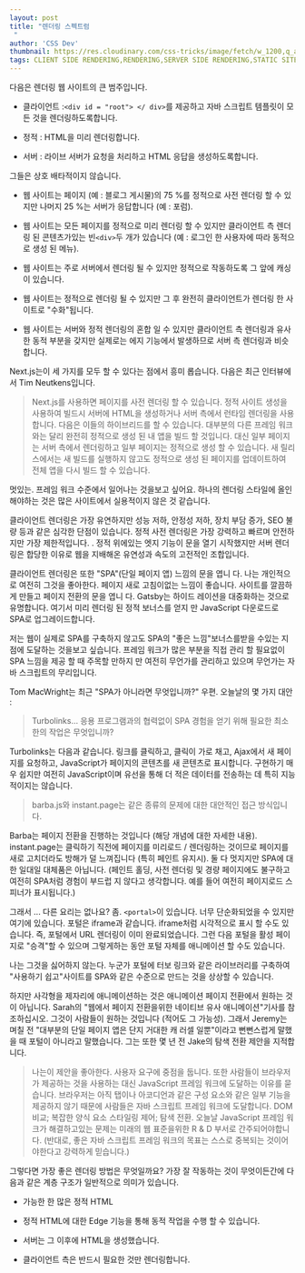 ```yaml
---
layout: post
title: "렌더링 스펙트럼
 "
author: 'CSS Dev'
thumbnail: https://res.cloudinary.com/css-tricks/image/fetch/w_1200,q_auto,f_auto/https://css-tricks.com/wp-content/uploads/2018/05/page-transitions.jpg
tags: CLIENT SIDE RENDERING,RENDERING,SERVER SIDE RENDERING,STATIC SITES
---
```



다음은 렌더링 웹 사이트의 큰 범주입니다.
 

- 클라이언트 :`<div id = "root"> </ div>`를 제공하고 자바 스크립트 템플릿이 모든 것을 렌더링하도록합니다.
 
- 정적 : HTML을 미리 렌더링합니다.
 
- 서버 : 라이브 서버가 요청을 처리하고 HTML 응답을 생성하도록합니다.
 

그들은 상호 배타적이지 않습니다.
 

- 웹 사이트는 페이지 (예 : 블로그 게시물)의 75 %를 정적으로 사전 렌더링 할 수 있지만 나머지 25 %는 서버가 응답합니다 (예 : 포럼).
 
- 웹 사이트는 모든 페이지를 정적으로 미리 렌더링 할 수 있지만 클라이언트 측 렌더링 된 콘텐츠가있는 빈`<div>`두 개가 있습니다 (예 : 로그인 한 사용자에 따라 동적으로 생성 된 메뉴).
 
- 웹 사이트는 주로 서버에서 렌더링 될 수 있지만 정적으로 작동하도록 그 앞에 캐싱이 있습니다.
 
- 웹 사이트는 정적으로 렌더링 될 수 있지만 그 후 완전히 클라이언트가 렌더링 한 사이트로 "수화"됩니다.
 
- 웹 사이트는 서버와 정적 렌더링의 혼합 일 수 있지만 클라이언트 측 렌더링과 유사한 동적 부분을 갖지만 실제로는 에지 기능에서 발생하므로 서버 측 렌더링과 비슷합니다.
 

Next.js는이 세 가지를 모두 할 수 있다는 점에서 흥미 롭습니다.
 다음은 최근 인터뷰에서 Tim Neutkens입니다.
 

> Next.js를 사용하면 페이지를 사전 렌더링 할 수 있습니다.
 정적 사이트 생성을 사용하여 빌드시 서버에 HTML을 생성하거나 서버 측에서 런타임 렌더링을 사용합니다.
 다음은 이들의 하이브리드를 할 수 있습니다.
 대부분의 다른 프레임 워크와는 달리 완전히 정적으로 생성 된 내 앱을 빌드 할 것입니다.
 대신 일부 페이지는 서버 측에서 렌더링하고 일부 페이지는 정적으로 생성 할 수 있습니다.
새 릴리스에서는 새 빌드를 실행하지 않고도 정적으로 생성 된 페이지를 업데이트하여 전체 앱을 다시 빌드 할 수 있습니다.
 

멋있는.
 프레임 워크 수준에서 일어나는 것을보고 싶어요.
 하나의 렌더링 스타일에 올인해야하는 것은 많은 사이트에서 실용적이지 않은 것 같습니다.
 

클라이언트 렌더링은 가장 유연하지만 성능 저하, 안정성 저하, 장치 부담 증가, SEO 불량 등과 같은 심각한 단점이 있습니다. 정적 사전 렌더링은 가장 강력하고 빠르며 안전하지만 가장 제한적입니다.
 .
 정적 위에있는 엣지 기능이 문을 열기 시작했지만 서버 렌더링은 합당한 이유로 웹을 지배해온 유연성과 속도의 고전적인 조합입니다.
 

클라이언트 렌더링은 또한 "SPA"(단일 페이지 앱) 느낌의 문을 엽니 다.
 나는 개인적으로 여전히 그것을 좋아한다.
 페이지 새로 고침이없는 느낌이 좋습니다.
 사이트를 깔끔하게 만들고 페이지 전환의 문을 엽니 다.
 Gatsby는 하이드 레이션을 대중화하는 것으로 유명합니다. 여기서 미리 렌더링 된 정적 보너스를 얻지 만 JavaScript 다운로드로 SPA로 업그레이드합니다.
 

저는 웹이 실제로 SPA를 구축하지 않고도 SPA의 "좋은 느낌"보너스를받을 수있는 지점에 도달하는 것을보고 싶습니다.
 프레임 워크가 많은 부분을 직접 관리 할 필요없이 SPA 느낌을 제공 할 때 주목할 만하지 만 여전히 무언가를 관리하고 있으며 무언가는 자바 스크립트의 무리입니다.
 

Tom MacWright는 최근 "SPA가 아니라면 무엇입니까?"
 우편.
 오늘날의 몇 가지 대안 :
 

> Turbolinks… 응용 프로그램과의 협력없이 SPA 경험을 얻기 위해 필요한 최소한의 작업은 무엇입니까?
 

Turbolinks는 다음과 같습니다. 링크를 클릭하고, 클릭이 가로 채고, Ajax에서 새 페이지를 요청하고, JavaScript가 페이지의 콘텐츠를 새 콘텐츠로 표시합니다.
 구현하기 매우 쉽지만 여전히 JavaScript이며 유선을 통해 더 적은 데이터를 전송하는 데 특히 지능적이지는 않습니다.
 

> barba.js와 instant.page는 같은 종류의 문제에 대한 대안적인 접근 방식입니다.
 

Barba는 페이지 전환을 진행하는 것입니다 (해당 개념에 대한 자세한 내용).
 instant.page는 클릭하기 직전에 페이지를 미리로드 / 렌더링하는 것이므로 페이지를 새로 고치더라도 방해가 덜 느껴집니다 (특히 페인트 유지시).
 둘 다 멋지지만 SPA에 대한 일대일 대체품은 아닙니다.
 (페인트 홀딩, 사전 렌더링 및 경량 페이지에도 불구하고 여전히 SPA처럼 경험이 부드럽 지 않다고 생각합니다. 예를 들어 여전히 페이지로드 스피너가 표시됩니다.)
 

그래서 ... 다른 요리는 없나요?
 좀.
 `<portal>`이 있습니다.
 너무 단순화되었을 수 있지만 여기에 있습니다. 포털은 iframe과 같습니다.
 iframe처럼 시각적으로 표시 할 수도 있습니다.
 즉, 포털에서 URL 렌더링이 이미 완료되었습니다.
 그런 다음 포털을 활성 페이지로 "승격"할 수 있으며 그렇게하는 동안 포털 자체를 애니메이션 할 수도 있습니다.
 

나는 그것을 싫어하지 않는다.
 누군가 포털에 터보 링크와 같은 라이브러리를 구축하여 "사용하기 쉽고"사이트를 SPA와 같은 수준으로 만드는 것을 상상할 수 있습니다.
 

하지만 사각형을 제자리에 애니메이션하는 것은 애니메이션 페이지 전환에서 원하는 것이 아닙니다.
 Sarah의 "웹에서 페이지 전환을위한 네이티브 유사 애니메이션"기사를 참조하십시오.
 그것이 사람들이 원하는 것입니다 (적어도 그 가능성).
 그래서 Jeremy는 며칠 전 "대부분의 단일 페이지 앱은 단지 거대한 캐 러셀 일뿐"이라고 뻔뻔스럽게 말했을 때 포털이 아니라고 말했습니다.
 그는 또한 몇 년 전 Jake의 탐색 전환 제안을 지적합니다.
 

> 나는이 제안을 좋아한다.
 사용자 요구에 중점을 둡니다.
 또한 사람들이 브라우저가 제공하는 것을 사용하는 대신 JavaScript 프레임 워크에 도달하는 이유를 묻습니다.
 브라우저는 아직 탭이나 아코디언과 같은 구성 요소와 같은 일부 기능을 제공하지 않기 때문에 사람들은 자바 스크립트 프레임 워크에 도달합니다.
 DOM 비교;
 복잡한 양식 요소 스타일링 제어;
 탐색 전환.
 오늘날 JavaScript 프레임 워크가 해결하고있는 문제는 미래의 웹 표준을위한 R & D 부서로 간주되어야합니다.
 (반대로, 좋은 자바 스크립트 프레임 워크의 목표는 스스로 중복되는 것이어야한다고 강력하게 믿습니다.)
 

그렇다면 가장 좋은 렌더링 방법은 무엇일까요?
 가장 잘 작동하는 것이 무엇이든간에 다음과 같은 계층 구조가 일반적으로 의미가 있습니다.
 

- 가능한 한 많은 정적 HTML
 
- 정적 HTML에 대한 Edge 기능을 통해 동적 작업을 수행 할 수 있습니다.
 
- 서버는 그 이후에 HTML을 생성했습니다.
 
- 클라이언트 측은 반드시 필요한 것만 렌더링합니다.
 
